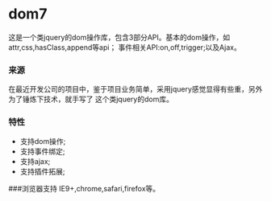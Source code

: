 # dom7
这是一个类jquery的dom操作库，包含3部分API。基本的dom操作，如attr,css,hasClass,append等api；
事件相关API:on,off,trigger;以及Ajax。

### 来源
在最近开发公司的项目中，鉴于项目业务简单，采用jquery感觉显得有些重，另外为了锤炼下技术，就手写了
这个类jquery的dom库。

### 特性
- 支持dom操作;
- 支持事件绑定;
- 支持ajax;
- 支持插件拓展;



###浏览器支持
IE9+,chrome,safari,firefox等。